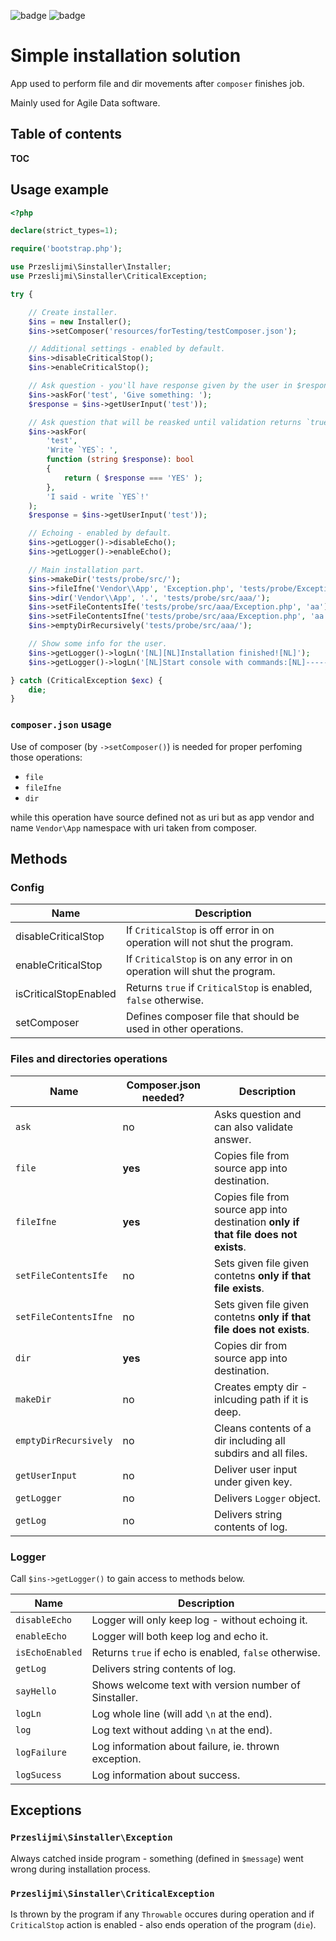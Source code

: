 
![badge](https://img.shields.io/endpoint?url=https://gist.githubusercontent.com/przeslijmi/ddfc64b8aa29f4d841ab52f394e43482/raw/test.json)
![badge](https://img.shields.io/endpoint?url=https://gist.githubusercontent.com/przeslijmi/3b3f9a428e84a26e8cdf64bd5b83e5d9/raw/test.json)

# Simple installation solution

App used to perform file and dir movements after `composer` finishes job.

Mainly used for Agile Data software.

## Table of contents

__TOC__

## Usage example

```php
<?php

declare(strict_types=1);

require('bootstrap.php');

use Przeslijmi\Sinstaller\Installer;
use Przeslijmi\Sinstaller\CriticalException;

try {

    // Create installer.
    $ins = new Installer();
    $ins->setComposer('resources/forTesting/testComposer.json');

    // Additional settings - enabled by default.
    $ins->disableCriticalStop();
    $ins->enableCriticalStop();

    // Ask question - you'll have response given by the user in $response variable.
    $ins->askFor('test', 'Give something: ');
    $response = $ins->getUserInput('test'));

    // Ask question that will be reasked until validation returns `true`.
    $ins->askFor(
        'test',
        'Write `YES`: ',
        function (string $response): bool
        {
            return ( $response === 'YES' );
        },
        'I said - write `YES`!'
    );
    $response = $ins->getUserInput('test'));

    // Echoing - enabled by default.
    $ins->getLogger()->disableEcho();
    $ins->getLogger()->enableEcho();

    // Main installation part.
    $ins->makeDir('tests/probe/src/');
    $ins->fileIfne('Vendor\\App', 'Exception.php', 'tests/probe/Exception.php');
    $ins->dir('Vendor\\App', '.', 'tests/probe/src/aaa/');
    $ins->setFileContentsIfe('tests/probe/src/aaa/Exception.php', 'aa');
    $ins->setFileContentsIfne('tests/probe/src/aaa/Exception.php', 'aa');
    $ins->emptyDirRecursively('tests/probe/src/aaa/');

    // Show some info for the user.
    $ins->getLogger()->logLn('[NL][NL]Installation finished![NL]');
    $ins->getLogger()->logLn('[NL]Start console with commands:[NL]----------------------------[NL]cd [currDir][NL]php -S 127.0.0.1:8001[NL]----------------------------');

} catch (CriticalException $exc) {
    die;
}
```

### `composer.json` usage

Use of composer (by `->setComposer()`) is needed for proper perfoming those operations:

  - `file`
  - `fileIfne`
  - `dir`

while this operation have source defined not as uri but as app vendor and name `Vendor\App` namespace with uri taken from composer.

## Methods

### Config

| Name | Description |
| --- | --- |
| disableCriticalStop | If `CriticalStop` is off error in on operation will not shut the program. |
| enableCriticalStop | If `CriticalStop` is on any error in on operation will shut the program. |
| isCriticalStopEnabled | Returns `true` if `CriticalStop` is enabled, `false` otherwise. |
| setComposer | Defines composer file that should be used in other operations. |

### Files and directories operations

| Name | Composer.json needed? | Description |
| --- | --- | --- |
| `ask` | no | Asks question and can also validate answer. |
| `file` | **yes** | Copies file from source app into destination. |
| `fileIfne` | **yes** | Copies file from source app into destination **only if that file does not exists**. |
| `setFileContentsIfe` | no | Sets given file given contetns **only if that file exists**. |
| `setFileContentsIfne` | no | Sets given file given contetns **only if that file does not exists**. |
| `dir` | **yes** | Copies dir from source app into destination. |
| `makeDir` | no | Creates empty dir - inlcuding path if it is deep. |
| `emptyDirRecursively` | no | Cleans contents of a dir including all subdirs and all files. |
| `getUserInput` | no | Deliver user input under given key. |
| `getLogger` | no | Delivers `Logger` object. |
| `getLog` | no | Delivers string contents of log. |

### Logger

Call `$ins->getLogger()` to gain access to methods below.

| Name | Description |
| --- | --- |
| `disableEcho` | Logger will only keep log - without echoing it. |
| `enableEcho` | Logger will both keep log and echo it. |
| `isEchoEnabled` | Returns `true` if echo is enabled, `false` otherwise. |
| `getLog` | Delivers string contents of log. |
| `sayHello` | Shows welcome text with version number of Sinstaller. |
| `logLn` | Log whole line (will add `\n` at the end). |
| `log` | Log text without adding `\n` at the end). |
| `logFailure` | Log information about failure, ie. thrown exception. |
| `logSucess` | Log information about success. |

## Exceptions

### `Przeslijmi\Sinstaller\Exception`

Always catched inside program - something (defined in `$message`) went wrong during installation process.

### `Przeslijmi\Sinstaller\CriticalException`

Is thrown by the program if any `Throwable` occures during operation and if `CriticalStop` action is enabled - also ends operation of the program (`die`).
